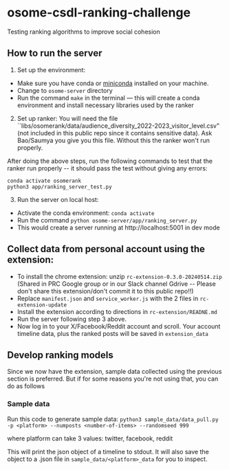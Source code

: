 # osome-csdl-ranking-challenge
Testing ranking algorithms to improve social cohesion 

## How to run the server 

1. Set up the environment:
- Make sure you have conda or [miniconda](https://waylonwalker.com/install-miniconda/) installed on your machine. 
- Change to `osome-server` directory 
- Run the command `make` in the terminal — this will create a conda environment and install necessary libraries used by the ranker

2. Set up ranker: 
You will need the file ``libs/osomerank/data/audience_diversity_2022-2023_visitor_level.csv" (not included in this public repo since it contains sensitive data). Ask Bao/Saumya you give you this file. Without this the ranker won't run properly.

After doing the above steps, run the following commands to test that the ranker run properly -- it should pass the test without giving any errors:
```
conda activate osomerank
python3 app/ranking_server_test.py 
```

3. Run the server on local host:
- Activate the conda environment: `conda activate`
- Run the command `python osome-server/app/ranking_server.py`
- This would create a server running at http://localhost:5001 in dev mode 


## Collect data from personal account using the extension: 

- To install the chrome extension: unzip `rc-extension-0.3.0-20240514.zip` (Shared in PRC Google group or in our Slack channel Gdrive -- Please don't share this extension/don't commit it to this public repo!!)
- Replace `manifest.json` and `service_worker.js` with the 2 files in `rc-extension-update`
- Install the extension according to directions in `rc-extension/READNE.md` 
- Run the server following step 3 above. 
- Now log in to your X/Facebook/Reddit account and scroll. Your account timeline data, plus the ranked posts will be saved in `extension_data`

## Develop ranking models  

Since we now have the extension, sample data collected using the previous section is preferred. But if for some reasons you're not using that, you can do as follows 

### Sample data 

Run this code to generate sample data: 
`python3 sample_data/data_pull.py -p <platform> --numposts <number-of-items> --randomseed 999` 

where platform can take 3 values: twitter, facebook, reddit 

This will print the json object of a timeline to stdout. It will also save the object to a .json file in `sample_data/<platform>_data` for you to inspect.

